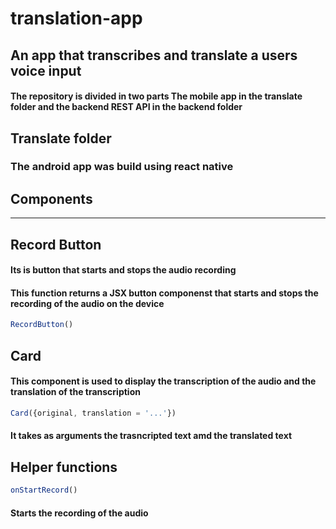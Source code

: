 # translation-app
## An app that transcribes and translate a users voice input
#### The repository is divided in two parts The mobile app in the translate folder and the backend REST API in the backend folder

## Translate folder
### The android app was build using react native

## Components

------------
## Record Button
#### Its is button that starts and stops the audio recording
#### This function returns a JSX button componenst that starts and stops the recording of the audio on the device

```javascript
RecordButton()
```
## Card

#### This component is used to display the transcription of the audio and the translation of the transcription

```javascript
Card({original, translation = '...'})
```
#### It takes as arguments the trasncripted text amd the translated text

## Helper functions

```javascript
onStartRecord()
```
#### Starts the recording of the audio

